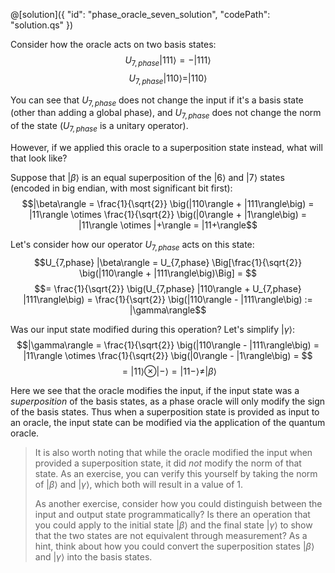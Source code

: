 @[solution]({
    "id": "phase_oracle_seven_solution",
    "codePath": "solution.qs"
})

Consider how the oracle acts on two basis states:
$$U_{7,phase} |111\rangle = -|111\rangle$$
$$U_{7,phase} |110\rangle = |110\rangle$$

You can see that $U_{7,phase}$ does not change the input if it's a basis state (other than adding a global phase), and $U_{7,phase}$ does not change the norm of the state ($U_{7,phase}$ is a unitary operator).  

However, if we applied this oracle to a superposition state instead, what will that look like?

Suppose that $|\beta\rangle$ is an equal superposition of the $|6\rangle$ and $|7\rangle$ states (encoded in big endian, with most significant bit first): 
$$|\beta\rangle = \frac{1}{\sqrt{2}} \big(|110\rangle + |111\rangle\big) = |11\rangle \otimes \frac{1}{\sqrt{2}} \big(|0\rangle + |1\rangle\big) = |11\rangle \otimes |+\rangle = |11+\rangle$$

Let's consider how our operator $U_{7,phase}$ acts on this state:
$$U_{7,phase} |\beta\rangle = U_{7,phase} \Big[\frac{1}{\sqrt{2}} \big(|110\rangle + |111\rangle\big)\Big] = $$
$$= \frac{1}{\sqrt{2}} \big(U_{7,phase} |110\rangle + U_{7,phase} |111\rangle\big) = \frac{1}{\sqrt{2}} \big(|110\rangle - |111\rangle\big) := |\gamma\rangle$$

Was our input state modified during this operation? Let's simplify $|\gamma\rangle$:
$$|\gamma\rangle = \frac{1}{\sqrt{2}} \big(|110\rangle - |111\rangle\big) = |11\rangle \otimes \frac{1}{\sqrt{2}} \big(|0\rangle - |1\rangle\big) = $$
$$= |11\rangle \otimes |-\rangle = |11-\rangle \neq |\beta\rangle$$

Here we see that the oracle modifies the input, if the input state was a *superposition* of the basis states, as a phase oracle will only modify the sign of the basis states.  Thus when a superposition state is provided as input to an oracle, the input state can be modified via the application of the quantum oracle.

> It is also worth noting that while the oracle modified the input when provided a superposition state, it did *not* modify the norm of that state.  As an exercise, you can verify this yourself by taking the norm of $|\beta\rangle$ and $|\gamma\rangle$, which both will result in a value of $1$.
>
> As another exercise, consider how you could distinguish between the input and output state programmatically?  Is there an operation that you could apply to the initial state $|\beta\rangle$ and the final state $|\gamma\rangle$ to show that the two states are not equivalent through measurement?  As a hint, think about how you could convert the superposition states $|\beta\rangle$ and $|\gamma\rangle$ into the basis states.
